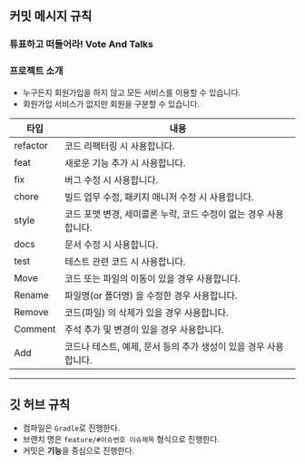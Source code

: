 ## 커밋 메시지 규칙

### 튜표하고 떠들어라! Vote And Talks

### 프로젝트 소개
* 누구든지 회원가입을 하지 않고 모든 서비스를 이용할 수 있습니다.
* 회원가입 서비스가 없지만 회원을 구분할 수 있습니다.

| 타입       | 내용                                     |
|----------|----------------------------------------|
| refactor | 코드 리팩터링 시 사용합니다.                       |
| feat     | 새로운 기능 추가 시 사용합니다.                     |
| fix      | 버그 수정 시 사용합니다.                         |
| chore    | 빌드 업무 수정, 패키지 매니저 수정 시 사용합니다.          
| style    | 코드 포맷 변경, 세미콜론 누락, 코드 수정이 없는 경우 사용합니다. 
| docs     | 문서 수정 시 사용합니다.                         |
| test     | 테스트 관련 코드 시 사용합니다.                     |
| Move     | 코드 또는 파일의 이동이 있을 경우 사용합니다.             |
| Rename   | 파일명(or 폴더명) 을 수정한 경우 사용합니다.            |
| Remove   | 코드(파일) 의 삭제가 있을 경우 사용합니다.              |
| Comment  | 주석 추가 및 변경이 있을 경우 사용합니다.               |
| Add      | 코드나 테스트, 예제, 문서 등의 추가 생성이 있을 경우 사용합니다. |

---

## 깃 허브 규칙

- 컴파일은 `Gradle`로 진행한다.
- 브랜치 명은 `feature/#이슈번호 이슈제목` 형식으로 진행한다.
- 커밋은 **기능**을 중심으로 진행한다.
